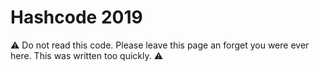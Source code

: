 # Hashcode 2019

:warning: Do not read this code. Please leave this page an forget you were ever here. This was written too quickly. :warning:
